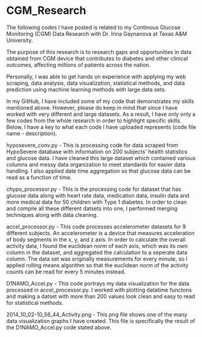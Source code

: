 # CGM_Research

The following codes I have posted is related to my Continous Glucose Monitoring (CGM) Data Research with Dr. Irina Gaynanova at Texas A&M University. 

The purpose of this research is to research gaps and opportunities in data obtained from CGM device that contributes to diabetes and other clinical outcomes, affecting millions of patients across the nation.

Personally, I was able to get hands on experience with applying my web scraping, data analysis, data visualization, statistical methods, and data prediction using machine learning methods with large data sets.

In my GitHub, I have included some of my code that demonstrates my skills mentioned above. However, please do keep in mind that since I have worked with very different and large datasets. As a result, I have only only a few codes from the whole research in order to highlight specific skills.
Below, I have a key to what each code I have uploaded represents (code file name - description).

hyposevere_conv.py - This is processing code for data scraped from HypoSevere database with information on 200 subjects' health statistics and glucose data. I have cleaned this large dataset which contained various columns and messy data organization to meet standards for easier data handling. I also applied date time aggregation so that glucose data can be read as a function of time.

chypo_processor.py - This is the processing code for dataset that has glucose data along with heart rate data, medication data, insulin data and more medical data for 50 children with Type 1 diabetes. In order to clean and compile all these different datsets into one, I performed merging techniques along with data cleaning.

accel_processor.py - This code processes accelerometer datasets for 9 different subjects. An accelerometer is a device that measures acceleration of body segments in the x, y, and z axis. In order to calculate the overall activity data, I found the euclidean norm of each axis, which was its own column in the dataset, and aggregated the calculation to a seperate data column. The data set was originally measurements for every minute, so I applied rolling means algorithm so that the euclidean norm of the activity counts can be read for every 5 minutes instead.

D1NAMO_Accel.py - This code portrays my data visualization for the data processed in accel_processor.py. I worked with plotting datatime functons and making a datset with more than 200 values look clean and easy to read for statistical methods.

2014_10_02-10_56_44_Activity.png - This png file shows one of the many data visualization graphs I have created. This file is specifically the result of the D1NAMO_Accel.py code stated above.
